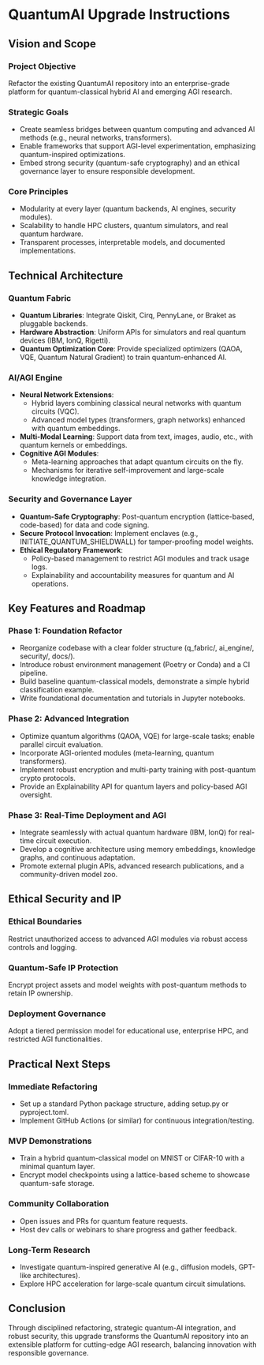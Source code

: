 # QuantumAI Upgrade Instructions

## Vision and Scope

### Project Objective
Refactor the existing QuantumAI repository into an enterprise-grade platform for quantum-classical hybrid AI and emerging AGI research.

### Strategic Goals
- Create seamless bridges between quantum computing and advanced AI methods (e.g., neural networks, transformers).
- Enable frameworks that support AGI-level experimentation, emphasizing quantum-inspired optimizations.
- Embed strong security (quantum-safe cryptography) and an ethical governance layer to ensure responsible development.

### Core Principles
- Modularity at every layer (quantum backends, AI engines, security modules).
- Scalability to handle HPC clusters, quantum simulators, and real quantum hardware.
- Transparent processes, interpretable models, and documented implementations.

## Technical Architecture

### Quantum Fabric
- **Quantum Libraries**: Integrate Qiskit, Cirq, PennyLane, or Braket as pluggable backends.
- **Hardware Abstraction**: Uniform APIs for simulators and real quantum devices (IBM, IonQ, Rigetti).
- **Quantum Optimization Core**: Provide specialized optimizers (QAOA, VQE, Quantum Natural Gradient) to train quantum-enhanced AI.

### AI/AGI Engine
- **Neural Network Extensions**:
  - Hybrid layers combining classical neural networks with quantum circuits (VQC).
  - Advanced model types (transformers, graph networks) enhanced with quantum embeddings.
- **Multi-Modal Learning**: Support data from text, images, audio, etc., with quantum kernels or embeddings.
- **Cognitive AGI Modules**:
  - Meta-learning approaches that adapt quantum circuits on the fly.
  - Mechanisms for iterative self-improvement and large-scale knowledge integration.

### Security and Governance Layer
- **Quantum-Safe Cryptography**: Post-quantum encryption (lattice-based, code-based) for data and code signing.
- **Secure Protocol Invocation**: Implement enclaves (e.g., INITIATE_QUANTUM_SHIELDWALL) for tamper-proofing model weights.
- **Ethical Regulatory Framework**:
  - Policy-based management to restrict AGI modules and track usage logs.
  - Explainability and accountability measures for quantum and AI operations.

## Key Features and Roadmap

### Phase 1: Foundation Refactor
- Reorganize codebase with a clear folder structure (q_fabric/, ai_engine/, security/, docs/).
- Introduce robust environment management (Poetry or Conda) and a CI pipeline.
- Build baseline quantum-classical models, demonstrate a simple hybrid classification example.
- Write foundational documentation and tutorials in Jupyter notebooks.

### Phase 2: Advanced Integration
- Optimize quantum algorithms (QAOA, VQE) for large-scale tasks; enable parallel circuit evaluation.
- Incorporate AGI-oriented modules (meta-learning, quantum transformers).
- Implement robust encryption and multi-party training with post-quantum crypto protocols.
- Provide an Explainability API for quantum layers and policy-based AGI oversight.

### Phase 3: Real-Time Deployment and AGI
- Integrate seamlessly with actual quantum hardware (IBM, IonQ) for real-time circuit execution.
- Develop a cognitive architecture using memory embeddings, knowledge graphs, and continuous adaptation.
- Promote external plugin APIs, advanced research publications, and a community-driven model zoo.

## Ethical Security and IP

### Ethical Boundaries
Restrict unauthorized access to advanced AGI modules via robust access controls and logging.

### Quantum-Safe IP Protection
Encrypt project assets and model weights with post-quantum methods to retain IP ownership.

### Deployment Governance
Adopt a tiered permission model for educational use, enterprise HPC, and restricted AGI functionalities.

## Practical Next Steps

### Immediate Refactoring
- Set up a standard Python package structure, adding setup.py or pyproject.toml.
- Implement GitHub Actions (or similar) for continuous integration/testing.

### MVP Demonstrations
- Train a hybrid quantum-classical model on MNIST or CIFAR-10 with a minimal quantum layer.
- Encrypt model checkpoints using a lattice-based scheme to showcase quantum-safe storage.

### Community Collaboration
- Open issues and PRs for quantum feature requests.
- Host dev calls or webinars to share progress and gather feedback.

### Long-Term Research
- Investigate quantum-inspired generative AI (e.g., diffusion models, GPT-like architectures).
- Explore HPC acceleration for large-scale quantum circuit simulations.

## Conclusion
Through disciplined refactoring, strategic quantum-AI integration, and robust security, this upgrade transforms the QuantumAI repository into an extensible platform for cutting-edge AGI research, balancing innovation with responsible governance.
